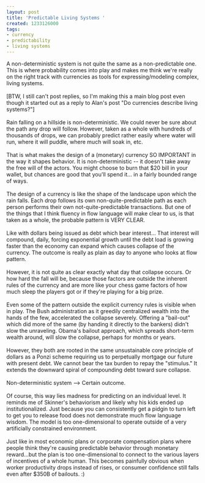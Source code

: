 ```yaml
---
layout: post
title: 'Predictable Living Systems '
created: 1233126000
tags:
- currency
- predictability
- living systems
---
```

<div class="post-body entry-content" id="post-body-1808461416746195969">A non-deterministic system is not quite the same as a non-predictable one. This is where probability comes into play and makes me think we&#39;re really on the right track with currencies as tools for expressing/modeling complex, living systems.<br /><br />[BTW, I still can&#39;t post replies, so I&#39;m making this a main blog post even though it started out as a reply to Alan&#39;s post &quot;Do currencies describe living systems?&quot;]<br /><br />Rain falling on a hillside is non-deterministic. We could never be sure about the path any drop will follow. However, taken as a whole with hundreds of thousands of drops, we can probably predict rather easily where water will run, where it will puddle, where much will soak in, etc.<br /><br />That is what makes the design of a (monetary) currency SO IMPORTANT in the way it shapes behavior. It is non-deterministic -- it doesn&#39;t take away the free will of the actors. You might choose to burn that $20 bill in your wallet, but chances are good that you&#39;ll spend it... in a fairly bounded range of ways.<br /><br />The design of a currency is like the shape of the landscape upon which the rain falls. Each drop follows its own non-quite-predictable path as each person performs their own not-quite-predictable transactions. But one of the things that I think fluency in flow language will make clear to us, is that taken as a whole, the probable pattern is VERY CLEAR.<br /><br />Like with dollars being issued as debt which bear interest... That interest will compound, daily, forcing exponential growth until the debt load is growing faster than the economy can expand which causes collapse of the currency. The outcome is really as plain as day to anyone who looks at flow pattern.<br /><br />However, it is not quite as clear exactly what day that collapse occurs. Or how hard the fall will be, because those factors are outside the inherent rules of the currency and are more like your chess game factors of how much sleep the players got or if they&#39;re playing for a big prize.<br /><br />Even some of the pattern outside the explicit currency rules is visible when in play. The Bush administration as it greedily centralized wealth into the hands of the few, accelerated the collapse severely. Offering a &quot;bail-out&quot; which did more of the same (by handing it directly to the bankers) didn&#39;t slow the unraveling. Obama&#39;s bailout approach, which spreads short-term wealth around, will slow the collapse, perhaps for months or years.<br /><br />However, they both are rooted in the same unsustainable core principle of dollars as a Ponzi scheme requiring us to perpetually mortgage our future with present debt. We cannot bear the tax burden to repay the &quot;stimulus.&quot; It extends the downward spiral of compounding debt toward sure collapse.<br /><br />Non-deterministic system --&gt; Certain outcome.<br /><br />Of course, this way lies madness for predicting on an individual level. It reminds me of Skinner&#39;s behaviorism and likely why his kids ended up institutionalized. Just because you can consistently get a pidgin to turn left to get you to release food does not demonstrate much flow language wisdom. The model is too one-dimensional to operate outside of a very artificially constrained environment.<br /><br />Just like in most economic plans or corporate compensation plans where people think they&#39;re causing predictable behavior through monetary reward...but the plan is too one-dimensional to connect to the various layers of incentives of a whole human. This becomes painfully obvious when worker productivity drops instead of rises, or consumer confidence still falls even after $350B of bailouts. :)</div>

